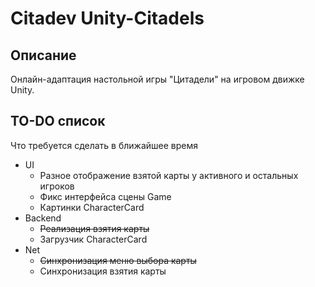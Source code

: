 # Citadev Unity-Citadels

## Описание
Онлайн-адаптация настольной игры "Цитадели" на игровом движке Unity.

## TO-DO список
Что требуется сделать в ближайшее время
+ UI
  + Разное отображение взятой карты у активного и остальных игроков
  + Фикс интерфейса сцены Game
  + Картинки CharacterCard
+ Backend
  + ~~Реализация взятия карты~~
  + Загрузчик CharacterCard
+ Net
  + ~~Синхронизация меню выбора карты~~
  + Синхронизация взятия карты
